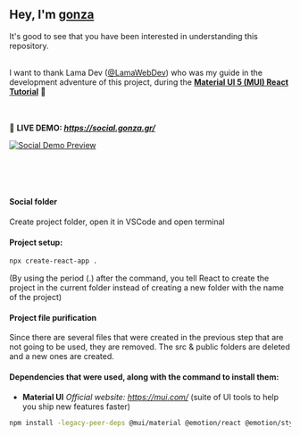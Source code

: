 ## Hey, I'm **[gonza](https://www.gonza.gr/)**
It's good to see that you have been interested in understanding this repository.<br><br>



I want to thank Lama Dev ([@LamaWebDev](https://twitter.com/lamaWebDev)) 
who was my guide in the development adventure of this project, 
during the **[Material UI 5 (MUI) React Tutorial](https://www.youtube.com/watch?v=fzxEECHnsvU)** 🦙<br><br><br>



📌 **LIVE DEMO: _https://social.gonza.gr/_**

[![Social Demo Preview](https://i.postimg.cc/8c2zFQ9F/social-demo.png)](https://i.postimg.cc/8c2zFQ9F/social-demo.png)

<br><br><br>




#### Social folder
Create project folder, open it in VSCode and open terminal

#### Project setup:
```bash
npx create-react-app .
```
(By using the period (.) after the command, you tell React to create the project in the current folder instead of creating a new folder with the name of the project)

#### Project file purification
Since there are several files that were created in the previous step that are not going to be used, they are removed. The src & public folders are deleted and a new ones are created.

#### Dependencies that were used, along with the command to install them:

* **Material UI**
_Official website: https://mui.com/_ (suite of UI tools to help you ship new features faster)

```bash
npm install -legacy-peer-deps @mui/material @emotion/react @emotion/styled @mui/icons-material
```

<br>